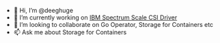 - 👋 Hi, I’m @deeghuge
- 🌱 I’m currently working on [IBM Spectrum Scale CSI Driver](https://github.com/IBM/ibm-spectrum-scale-csi)
- 💞️ I’m looking to collaborate on Go Operator, Storage for Containers etc
- 📫 Ask me about Storage for Containers

<!---
deeghuge/deeghuge is a ✨ special ✨ repository because its `README.md` (this file) appears on your GitHub profile.
You can click the Preview link to take a look at your changes.
--->
